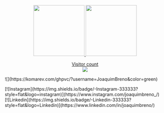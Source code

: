 <p align="center">
<a href="https://github.com/bittoin">
  <img height="160em" src="https://github-readme-stats.vercel.app/api?username=JoaquimBreno&theme=dracula&show_icons=true&include_all_commits=true&count_private=true" />
  <img height="160em" src="https://github-readme-stats.vercel.app/api/top-langs/?username=JoaquimBreno&theme=dracula&layout=compact&langs_count=6" />
 <p align="center"> 
  Visitor count<br>
  <img src="https://profile-counter.glitch.me/JoaquimBreno/count.svg" />
</p>
</a>
</p>
<p>
  ![](https://komarev.com/ghpvc/?username=JoaquimBreno&color=green)
</a>
<p>
  [![Instagram](https://img.shields.io/badge/-Instagram-333333?style=flat&logo=instagram)](https://www.instagram.com/joaquimbreno_/)
  &nbsp;
  [![Linkedin](https://img.shields.io/badge/-Linkedin-333333?style=flat&logo=Linkedin)](https://www.linkedin.com/in/joaquimbreno/)
</p>
<!--
**JoaquimBreno/JoaquimBreno** is a ✨ _special_ ✨ repository because its `README.md` (this file) appears on your GitHub profile.

Here are some ideas to get you started:

- 🔭 I’m currently working on ...
- 🌱 I’m currently learning ...
- 👯 I’m looking to collaborate on ...
- 🤔 I’m looking for help with ...
- 💬 Ask me about ...
- 📫 How to reach me: ...
- 😄 Pronouns: ...
- ⚡ Fun fact: ...
-->
